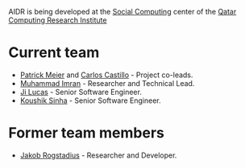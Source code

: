 AIDR is being developed at the [Social Computing](http://www.qcri.qa/our-research/social-computing) center of the [Qatar Computing Research Institute](http://www.qcri.qa/)

# Current team

* [Patrick Meier](http://irevolution.net/) and [Carlos Castillo](http://www.chato.cl/research/) - Project co-leads.
* [Muhammad Imran](http://mimran.me/) - Researcher and Technical Lead.
* [Ji Lucas](http://www.linkedin.com/in/jilucas) - Senior Software Engineer.
* [Koushik Sinha](http://www.linkedin.com/pub/koushik-sinha/6/676/609) - Senior Software Engineer.

# Former team members

* [Jakob Rogstadius](http://hci.uma.pt/%7Ejakob/) - Researcher and Developer.
